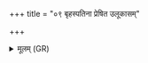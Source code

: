 +++
title = "०९ बृहस्पतिना प्रेषित उलूकासम्"

+++
<details><summary>मूलम् (GR)</summary>

+++(PSK 20.8cd)+++बृहस्पतिना प्रेषित  
उलूकासं पचामि ते ॥
</details>